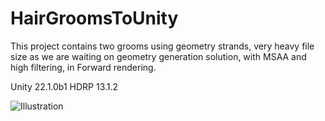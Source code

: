 # HairGroomsToUnity
This project contains two grooms using geometry strands, very heavy file size as we are waiting on geometry generation solution, with MSAA and high filtering, in Forward rendering.

Unity 22.1.0b1
HDRP 13.1.2

![Illustration](Capture.PNG)
